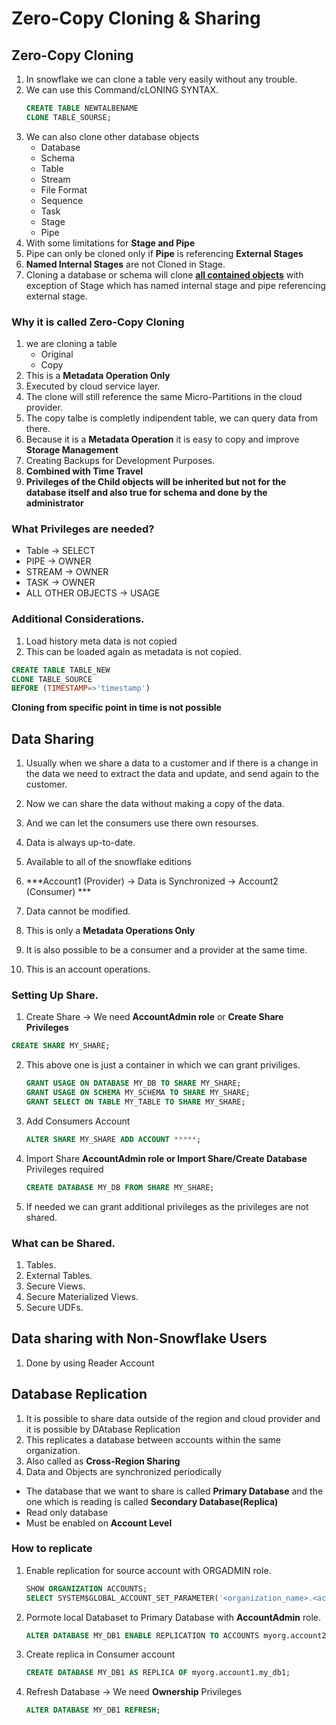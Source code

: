 # Zero-Copy Cloning & Sharing

## Zero-Copy Cloning
1. In snowflake we can clone a table very easily without any trouble. 
2. We can use this Command/cLONING SYNTAX. 
    ```sql
    CREATE TABLE NEWTALBENAME
    CLONE TABLE_SOURSE;
    ```
3. We can also clone other database objects
    * Database
    * Schema
    * Table
    * Stream
    * File Format
    * Sequence 
    * Task
    * Stage 
    * Pipe
4. With some limitations for **Stage and Pipe**
5. Pipe can only be cloned only if **Pipe** is referencing **External Stages**
6. **Named Internal Stages** are not Cloned in Stage. 
7. Cloning a database or schema will clone **<ins>all contained objects<ins>** with exception of Stage which has named internal stage and pipe referencing external stage. 

### Why it is called Zero-Copy Cloning 

1. we are cloning a table 
    * Original 
    * Copy 
2. This is a **Metadata Operation Only**
3. Executed by cloud service layer. 
4. The clone will still reference the same Micro-Partitions in the cloud provider. 
5. The copy talbe is completly indipendent table, we can query data from there. 
6. Because it is a **Metadata Operation** it is easy to copy and improve **Storage Management**
7. Creating Backups for Development Purposes. 
8. **Combined with Time Travel**
9. **Privileges of the Child objects will be inherited but not for the database itself and also true for schema and done by the administrator**

### What Privileges are needed? 
* Table -> SELECT
* PIPE -> OWNER
* STREAM -> OWNER
* TASK -> OWNER
* ALL OTHER OBJECTS -> USAGE

### Additional Considerations. 
1. Load history meta data is not copied
2. This can be loaded again as metadata is not copied. 

```sql
CREATE TABLE TABLE_NEW
CLONE TABLE_SOURCE
BEFORE (TIMESTAMP=>'timestamp')
```

**Cloning from specific point in time is not possible**

## Data Sharing
1. Usually when we share a data to a customer and if there is a change in the data we need to extract the data and update, and send again to the customer.
2. Now we can share the data without making a copy of the data. 
3. And we can let the consumers use there own resourses. 
4. Data is always up-to-date. 
5. Available to all of the snowflake editions

6. ***Account1 (Provider) -> Data is Synchronized -> Account2 (Consumer)  ***
7. Data cannot be modified. 
8. This is only a **Metadata Operations Only**
9. It is also possible to be a consumer and a provider at the same time. 
10. This is an account operations. 

### Setting Up Share. 
1. Create Share -> We need **AccountAdmin role** or **Create Share Privileges** 
```sql
CREATE SHARE MY_SHARE;
```
2. This above one is just a container in which we can grant priviliges. 
    ```sql
    GRANT USAGE ON DATABASE MY_DB TO SHARE MY_SHARE;
    GRANT USAGE ON SCHEMA MY_SCHEMA TO SHARE MY_SHARE; 
    GRANT SELECT ON TABLE MY_TABLE TO SHARE MY_SHARE;
    ```
3. Add Consumers Account
    ```sql
    ALTER SHARE MY_SHARE ADD ACCOUNT *****;
    ```
4. Import Share
    **AccountAdmin role or Import Share/Create Database** Privileges required
    ```sql
    CREATE DATABASE MY_DB FROM SHARE MY_SHARE;
    ```
5. If needed we can grant additional privileges as the privileges are not shared.

### What can be Shared. 
1. Tables. 
2. External Tables. 
3. Secure Views. 
4. Secure Materialized Views. 
5. Secure UDFs. 


## Data sharing with Non-Snowflake Users
1. Done by using Reader Account

## Database Replication
1. It is possible to share data outside of the region and cloud provider and it is possible by DAtabase Replication
2. This replicates a database between accounts within the same organization.  
3. Also called as **Cross-Region Sharing**
4. Data and Objects are synchronized periodically

* The database that we want to share is called **Primary Database** and the one which is reading is called **Secondary Database(Replica)**
* Read only database
* Must be enabled on **Account Level**

### How to replicate
1. Enable replication for source account with ORGADMIN role. 
    ```sql
    SHOW ORGANIZATION ACCOUNTS; 
    SELECT SYSTEM$GLOBAL_ACCOUNT_SET_PARAMETER('<organization_name>.<account_name>','ENABLE_ACCOUNT_DATABASE_REPLICATION','true')
    ```

2. Pormote local Databaset to Primary Database with **AccountAdmin** role. 
    ```sql
    ALTER DATABASE MY_DB1 ENABLE REPLICATION TO ACCOUNTS myorg.account2, myorg.account3;
    ```
3. Create replica in Consumer account
    ```sql
    CREATE DATABASE MY_DB1 AS REPLICA OF myorg.account1.my_db1;
    ```
4. Refresh Database -> We need **Ownership** Privileges
    ```sql
    ALTER DATABASE MY_DB1 REFRESH;
    ```

